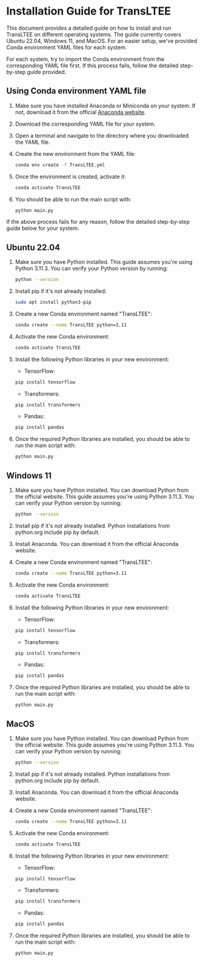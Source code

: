 # Installation Guide for TransLTEE

This document provides a detailed guide on how to install and run TransLTEE on different operating systems. The guide currently covers Ubuntu 22.04, Windows 11, and MacOS. For an easier setup, we've provided Conda environment YAML files for each system. 

For each system, try to import the Conda environment from the corresponding YAML file first. If this process fails, follow the detailed step-by-step guide provided.

## Using Conda environment YAML file

1. Make sure you have installed Anaconda or Miniconda on your system. If not, download it from the official [Anaconda website](https://www.anaconda.com/distribution/).

2. Download the corresponding YAML file for your system.

3. Open a terminal and navigate to the directory where you downloaded the YAML file.

4. Create the new environment from the YAML file:

    ```bash
    conda env create -f TransLTEE.yml
    ```

5. Once the environment is created, activate it:

    ```bash
    conda activate TransLTEE
    ```

6. You should be able to run the main script with:

    ```bash
    python main.py
    ```

If the above process fails for any reason, follow the detailed step-by-step guide below for your system.

## Ubuntu 22.04

1. Make sure you have Python installed. This guide assumes you're using Python 3.11.3. You can verify your Python version by running:

    ```bash
    python --version
    ```

2. Install pip if it's not already installed:

    ```bash
    sudo apt install python3-pip
    ```

3. Create a new Conda environment named "TransLTEE":

    ```bash
    conda create --name TransLTEE python=3.11
    ```

4. Activate the new Conda environment:

    ```bash
    conda activate TransLTEE
    ```

5. Install the following Python libraries in your new environment:

    - TensorFlow:
    
    ```bash
    pip install tensorflow
    ```

    - Transformers:

    ```bash
    pip install transformers
    ```

    - Pandas:

    ```bash
    pip install pandas
    ```

6. Once the required Python libraries are installed, you should be able to run the main script with:

    ```bash
    python main.py
    ```

## Windows 11

1. Make sure you have Python installed. You can download Python from the official website. This guide assumes you're using Python 3.11.3. You can verify your Python version by running:

    ```bash
    python --version
    ```

2. Install pip if it's not already installed. Python installations from python.org include pip by default.

3. Install Anaconda. You can download it from the official Anaconda website.

4. Create a new Conda environment named "TransLTEE":

    ```bash
    conda create --name TransLTEE python=3.11
    ```

5. Activate the new Conda environment:

    ```bash
    conda activate TransLTEE
    ```

6. Install the following Python libraries in your new environment:

    - TensorFlow:
    
    ```bash
    pip install tensorflow
    ```

    - Transformers:

    ```bash
    pip install transformers
    ```

    - Pandas:

    ```bash
    pip install pandas
    ```

7. Once the required Python libraries are installed, you should be able to run the main script with:

    ```bash
    python main.py
    ```

## MacOS

1. Make sure you have Python installed. You can download Python from the official website. This guide assumes you're using Python 3.11.3. You can verify your Python version by running:

    ```bash
    python --version
    ```

2. Install pip if it's not already installed. Python installations from python.org include pip by default.

3. Install Anaconda. You can download it from the official Anaconda website.

4. Create a new Conda environment named "TransLTEE":

    ```bash
    conda create --name TransLTEE python=3.11
    ```

5. Activate the new Conda environment:

    ```bash
    conda activate TransLTEE
    ```

6. Install the following Python libraries in your new environment:

    - TensorFlow:
    
    ```bash
    pip install tensorflow
    ```

    - Transformers:

    ```bash
    pip install transformers
    ```

    - Pandas:

    ```bash
    pip install pandas
    ```

7. Once the required Python libraries are installed, you should be able to run the main script with:

    ```bash
    python main.py
    ```



